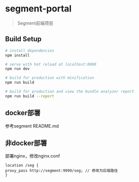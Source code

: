 # segment-portal

> Segment前端项目

## Build Setup

``` bash
# install dependencies
npm install

# serve with hot reload at localhost:8080
npm run dev

# build for production with minification
npm run build

# build for production and view the bundle analyzer report
npm run build --report
```

## docker部署
参考segment README.md

## 非docker部署
部署nginx，修改nginx.conf
```
location /seg {
proxy_pass http://segment:9999/seg; // 修改为后端路径
}
```

